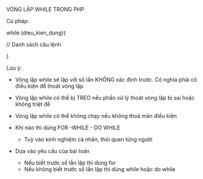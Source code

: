 VÒNG LẶP WHILE TRONG PHP

Cú pháp:

while (díeu_kien_dung){

//   Danh sách câu lệnh

}

Lưu ý:

-    Vòng lặp while sẽ lặp với số lần KHÔNG xác định trước. Có nghĩa phải có điều kiện
để thoát vòng lặp

-    Vòng lặp while có thế bị TREO nếu phần xử lý thoát vòng lặp bị sai hoặc không triệt để

-    Vòng lặp while có thể không chạy nếu không thoả mãn điều kiện

-    Khi nào thì dùng FOR -WHILE - DO WHILE
     +    Tuỳ vào kinh nghiệm cá nhân, thói quen từng người
-    Dựa vào yêu cầu của bài toán
     +    Nếu biết trước số lần lặp thì dùng for
     +    Nếu không biết trước số lần lặp thì dùng while hoặc do while